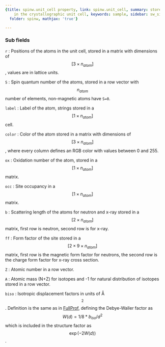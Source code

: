 ```yaml
---
{title: spinw.unit_cell property, link: spinw.unit_cell, summary: stores the atoms
    in the crystallographic unit cell, keywords: sample, sidebar: sw_sidebar, permalink: spinw_unit_cell.html,
  folder: spinw, mathjax: 'true'}

---
```

 
### Sub fields
 
`r`
: Positions of the atoms in the unit cell, stored in a
  matrix with dimensions of $$[3\times n_{atom}]$$, values are
  in lattice units.
 
`S`
: Spin quantum number of the atoms, stored in a row vector with
  $$n_{atom}$$ number of elements, non-magnetic atoms have `S=0`.
 
`label`
: Label of the atom, strings stored in a $$[1\times n_{atom}]$$
  cell.
 
`color`
: Color of the atom stored in a matrix with dimensions of $$[3\times n_{atom}]$$, where every
  column defines an RGB color with values between 0 and 255.
 
`ox`
: Oxidation number of the atom, stored in a $$[1\times n_{atom}]$$
  matrix.
 
`occ`
: Site occupancy in a $$[1\times n_{atom}]$$ matrix.
 
`b`
: Scattering length of the atoms for neutron and x-ray
  stored in a $$[2\times n_{atom}]$$ matrix, first row is neutron,
  second row is for x-ray.
 
`ff`
: Form factor of the site stored in a $$[2\times 9\times
  n_{atom}]$$ matrix, first row is the magnetic form factor for
  neutrons, the second row is the charge form factor for x-ray
  cross section.
 
`Z`
: Atomic number in a row vector.
 
`A`
: Atomic mass (N+Z) for isotopes and -1 for natural
  distribution of isotopes stored in a row vector.
 
`biso`
: Isotropic displacement factors in units of Å$$^2$$.
  Definition is the same as in
  [FullProf](https://www.ill.eu/sites/fullprof/), defining the
  Debye-Waller factor as $$W(d) = 1/8*b_{iso}/d^2$$ which is
  included in the structure factor as $$\exp(-2W(d))$$.
 

